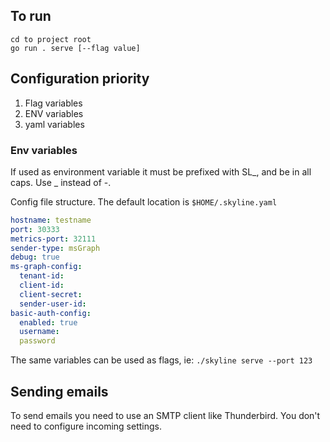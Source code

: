 ## To run
```
cd to project root
go run . serve [--flag value]
```

## Configuration priority
1. Flag variables
2. ENV variables
3. yaml variables

### Env variables
If used as environment variable it must be prefixed with SL_, and be in all caps. Use _ instead of -.

Config file structure. The default location is `$HOME/.skyline.yaml`
```yaml
hostname: testname
port: 30333
metrics-port: 32111
sender-type: msGraph
debug: true
ms-graph-config:
  tenant-id: 
  client-id: 
  client-secret: 
  sender-user-id: 
basic-auth-config:
  enabled: true 
  username:
  password
```

The same variables can be used as flags, ie: `./skyline serve --port 123`

## Sending emails
To send emails you need to use an SMTP client like Thunderbird. You don't need to configure incoming settings.